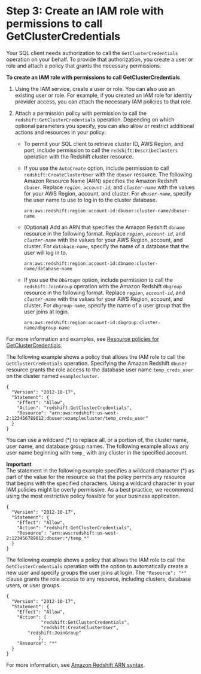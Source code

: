 # Step 3: Create an IAM role with permissions to call GetClusterCredentials<a name="generating-iam-credentials-role-permissions"></a>

Your SQL client needs authorization to call the `GetClusterCredentials` operation on your behalf\. To provide that authorization, you create a user or role and attach a policy that grants the necessary permissions\.

**To create an IAM role with permissions to call GetClusterCredentials**

1. Using the IAM service, create a user or role\. You can also use an existing user or role\. For example, if you created an IAM role for identity provider access, you can attach the necessary IAM policies to that role\. 

1. Attach a permission policy with permission to call the `redshift:GetClusterCredentials` operation\. Depending on which optional parameters you specify, you can also allow or restrict additional actions and resources in your policy:
   + To permit your SQL client to retrieve cluster ID, AWS Region, and port, include permission to call the `redshift:DescribeClusters` operation with the Redshift cluster resource\. 
   + If you use the `AutoCreate` option, include permission to call `redshift:CreateClusterUser` with the `dbuser` resource\. The following Amazon Resource Name \(ARN\) specifies the Amazon Redshift `dbuser`\. Replace *`region`*, *`account-id`*, and *`cluster-name`* with the values for your AWS Region, account, and cluster\. For *`dbuser-name`*, specify the user name to use to log in to the cluster database\. 

     ```
     arn:aws:redshift:region:account-id:dbuser:cluster-name/dbuser-name
     ```
   + \(Optional\) Add an ARN that specifies the Amazon Redshift `dbname` resource in the following format\. Replace *`region`*, *`account-id`*, and *`cluster-name`* with the values for your AWS Region, account, and cluster\. For `database-name`, specify the name of a database that the user will log in to\. 

     ```
     arn:aws:redshift:region:account-id:dbname:cluster-name/database-name
     ```
   + If you use the `DbGroups` option, include permission to call the `redshift:JoinGroup` operation with the Amazon Redshift `dbgroup` resource in the following format\. Replace *`region`*, *`account-id`*, and *`cluster-name`* with the values for your AWS Region, account, and cluster\. For `dbgroup-name`, specify the name of a user group that the user joins at login\.

     ```
     arn:aws:redshift:region:account-id:dbgroup:cluster-name/dbgroup-name
     ```

For more information and examples, see [Resource policies for GetClusterCredentials](redshift-iam-access-control-identity-based.md#redshift-policy-resources.getclustercredentials-resources)\.

The following example shows a policy that allows the IAM role to call the `GetClusterCredentials` operation\. Specifying the Amazon Redshift `dbuser` resource grants the role access to the database user name `temp_creds_user` on the cluster named `examplecluster`\.

```
{
  "Version": "2012-10-17",
  "Statement": {
    "Effect": "Allow",
    "Action": "redshift:GetClusterCredentials",
    "Resource": "arn:aws:redshift:us-west-2:123456789012:dbuser:examplecluster/temp_creds_user"
  }
}
```

You can use a wildcard \(\*\) to replace all, or a portion of, the cluster name, user name, and database group names\. The following example allows any user name beginning with `temp_` with any cluster in the specified account\.

**Important**  
The statement in the following example specifies a wildcard character \(\*\) as part of the value for the resource so that the policy permits any resource that begins with the specified characters\. Using a wildcard character in your IAM policies might be overly permissive\. As a best practice, we recommend using the most restrictive policy feasible for your business application\. 

```
{
  "Version": "2012-10-17",
  "Statement": {
    "Effect": "Allow",
    "Action": "redshift:GetClusterCredentials",
    "Resource": "arn:aws:redshift:us-west-2:123456789012:dbuser:*/temp_*"
  }
}
```

The following example shows a policy that allows the IAM role to call the `GetClusterCredentials` operation with the option to automatically create a new user and specify groups the user joins at login\. The `"Resource": "*" `clause grants the role access to any resource, including clusters, database users, or user groups\.

```
{
  "Version": "2012-10-17",
  "Statement": {
    "Effect": "Allow",
    "Action": [
             "redshift:GetClusterCredentials",
             "redshift:CreateClusterUser",
		"redshift:JoinGroup"
            ],
    "Resource": "*"
  }
}
```

For more information, see [Amazon Redshift ARN syntax](https://docs.aws.amazon.com/general/latest/gr/aws-arns-and-namespaces.html#arn-syntax-redshift)\.